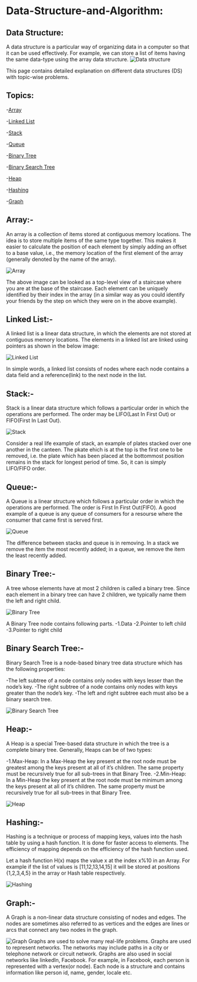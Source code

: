 # Data-Structure-and-Algorithm:

## Data Structure:

A data structure is a particular way of organizing data in a computer so that it can be used effectively.
For example, we can store a list of items having the same data-type using the array data structure.
![Data structure](https://upload.wikimedia.org/wikipedia/commons/0/03/Untitled-Diagram-183.png)

This page contains detailed explanation on different data structures (DS) with topic-wise problems.

## Topics:

-[Array](https://en.wikipedia.org/wiki/Array_data_structure)

-[Linked List](https://en.wikipedia.org/wiki/Linked_list)

-[Stack](https://en.wikipedia.org/wiki/Stack_(abstract_data_type))

-[Queue](https://en.wikipedia.org/wiki/Queue_(abstract_data_type))

-[Binary Tree](https://en.wikipedia.org/wiki/Binary_tree)

-[Binary Search Tree](https://en.wikipedia.org/wiki/Binary_search_tree)

-[Heap](https://en.wikipedia.org/wiki/Heap_(data_structure))

-[Hashing](https://en.wikipedia.org/wiki/Hash_table#Hashing)

-[Graph](https://en.wikipedia.org/wiki/Graph_(abstract_data_type))

## Array:-

An array is a collection of items stored at contiguous memory locations. The idea is to store multiple items of the same type together. This makes it easier to calculate the position of each element by simply adding an offset to a base value, i.e., the memory location of the first element of the array (generally denoted by the name of the array).

![Array](https://media.geeksforgeeks.org/wp-content/uploads/array-2.png)

The above image can be looked as a top-level view of a staircase where you are at the base of the staircase. Each element can be uniquely identified by their index in the array (in a similar way as you could identify your friends by the step on which they were on in the above example).

## Linked List:-

A linked list is a linear data structure, in which the elements are not stored at contiguous memory locations. The elements in a linked list are linked using pointers as shown in the below image:

![Linked List](https://media.geeksforgeeks.org/wp-content/cdn-uploads/gq/2013/03/Linkedlist.png)

In simple words, a linked list consists of nodes where each node contains a data field and a reference(link) to the next node in the list.

## Stack:-

Stack is a linear data structure which follows a particular order in which the  operations are performed. The order may be LIFO(Last In First Out) or FIFO(First In Last Out).

![Stack](https://media.geeksforgeeks.org/wp-content/cdn-uploads/gq/2013/03/stack.png)

Consider a real life example of stack, an example of plates stacked over one another in the canteen. The pkate ehich is at the top is  the first one to be removed, i.e. the plate which has been placed at the bottommost position remains in the stack for longest period of time. So, it can is simply LIFO/FIFO order.

## Queue:-

A Queue is a linear structure which follows a particular order in which the operations are performed. The order is First In First Out(FIFO). A good example of  a queue is any queue of consumers for a resourse where the consumer that came first is served first. 

![Queue](https://media.geeksforgeeks.org/wp-content/cdn-uploads/gq/2014/02/Queue.png)

The difference between stacks and queue is in removing. In a stack we remove the item the most recently added; in a queue, we remove the item the least recently added.

## Binary Tree:-

A tree whose elements have at most 2 children is called a binary tree. Since each element in a binary tree can have 2 children, we typically name them the left and right child.

![Binary Tree](https://www.geeksforgeeks.org/wp-content/uploads/binary-tree-to-DLL.png)

A Binary Tree node contains following parts.
-1.Data
-2.Pointer to left child
-3.Pointer to right child

## Binary Search Tree:-

Binary Search Tree is a node-based binary tree data structure which has the following properties:

-The left subtree of a node contains only nodes with keys lesser than the node’s key.
-The right subtree of a node contains only nodes with keys greater than the node’s key.
-The left and right subtree each must also be a binary search tree.

![Binary Search Tree](https://media.geeksforgeeks.org/wp-content/uploads/BSTSearch.png)

## Heap:-

A Heap is a special Tree-based data structure in which the tree is a complete binary tree. Generally, Heaps can be of two types:

-1.Max-Heap: In a Max-Heap the key present at the root node must be greatest among the keys present at all of it’s children. The same property must be recursively true for all sub-trees in that Binary Tree.
-2.Min-Heap: In a Min-Heap the key present at the root node must be minimum among the keys present at all of it’s children. The same property must be recursively true for all sub-trees in that Binary Tree.

![Heap](https://www.geeksforgeeks.org/wp-content/uploads/MinHeapAndMaxHeap-768x460.png)

## Hashing:-

Hashing is a technique or process of mapping keys, values into the hash table by using a hash function. It is done for faster access to elements. The efficiency of mapping depends on the efficiency of the hash function used.

Let a hash function H(x) maps the value x at the index x%10 in an Array. For example if the list of values is [11,12,13,14,15] it will be stored at positions {1,2,3,4,5} in the array or Hash table respectively.

![Hashing](https://www.geeksforgeeks.org/wp-content/uploads/HashingDataStructure-min-768x384.png)

## Graph:-

A Graph is a non-linear data structure consisting of nodes and edges. The nodes are sometimes also referred to as vertices and the edges are lines or arcs that connect any two nodes in the graph.

![Graph](https://www.geeksforgeeks.org/wp-content/uploads/undirectedgraph.png)
Graphs are used to solve many real-life problems. Graphs are used to represent networks. The networks may include paths in a city or telephone network or circuit network. Graphs are also used in social networks like linkedIn, Facebook. For example, in Facebook, each person is represented with a vertex(or node). Each node is a structure and contains information like person id, name, gender, locale etc.
